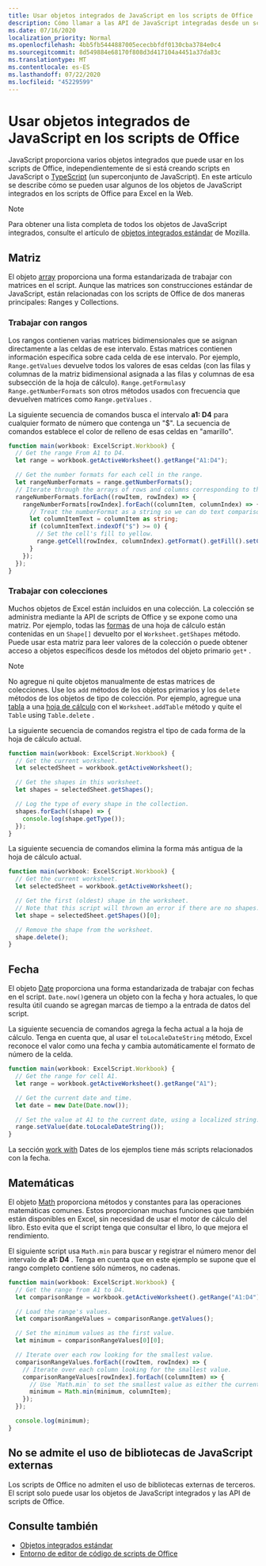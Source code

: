 ```yaml
---
title: Usar objetos integrados de JavaScript en los scripts de Office
description: Cómo llamar a las API de JavaScript integradas desde un script de Office en Excel en la Web.
ms.date: 07/16/2020
localization_priority: Normal
ms.openlocfilehash: 4bb5fb5444887005ececbbfdf0130cba3784e0c4
ms.sourcegitcommit: 8d549884e68170f808d3d417104a4451a37da83c
ms.translationtype: MT
ms.contentlocale: es-ES
ms.lasthandoff: 07/22/2020
ms.locfileid: "45229599"
---
```

# <a name="using-built-in-javascript-objects-in-office-scripts"></a>Usar objetos integrados de JavaScript en los scripts de Office

JavaScript proporciona varios objetos integrados que puede usar en los scripts de Office, independientemente de si está creando scripts en JavaScript o [TypeScript](../overview/code-editor-environment.md) (un superconjunto de JavaScript). En este artículo se describe cómo se pueden usar algunos de los objetos de JavaScript integrados en los scripts de Office para Excel en la Web.

> [!NOTE]
> Para obtener una lista completa de todos los objetos de JavaScript integrados, consulte el artículo de [objetos integrados estándar](https://developer.mozilla.org/docs/Web/JavaScript/Reference/Global_Objects) de Mozilla.

## <a name="array"></a>Matriz

El objeto [array](https://developer.mozilla.org/docs/Web/JavaScript/Reference/Global_Objects/Array) proporciona una forma estandarizada de trabajar con matrices en el script. Aunque las matrices son construcciones estándar de JavaScript, están relacionadas con los scripts de Office de dos maneras principales: Ranges y Collections.

### <a name="working-with-ranges"></a>Trabajar con rangos

Los rangos contienen varias matrices bidimensionales que se asignan directamente a las celdas de ese intervalo. Estas matrices contienen información específica sobre cada celda de ese intervalo. Por ejemplo, `Range.getValues` devuelve todos los valores de esas celdas (con las filas y columnas de la matriz bidimensional asignada a las filas y columnas de esa subsección de la hoja de cálculo). `Range.getFormulas`y `Range.getNumberFormats` son otros métodos usados con frecuencia que devuelven matrices como `Range.getValues` .

La siguiente secuencia de comandos busca el intervalo **a1: D4** para cualquier formato de número que contenga un "$". La secuencia de comandos establece el color de relleno de esas celdas en "amarillo".

```TypeScript
function main(workbook: ExcelScript.Workbook) {
  // Get the range From A1 to D4.
  let range = workbook.getActiveWorksheet().getRange("A1:D4");

  // Get the number formats for each cell in the range.
  let rangeNumberFormats = range.getNumberFormats();
  // Iterate through the arrays of rows and columns corresponding to those in the range.
  rangeNumberFormats.forEach((rowItem, rowIndex) => {
    rangeNumberFormats[rowIndex].forEach((columnItem, columnIndex) => {
      // Treat the numberFormat as a string so we can do text comparisons.
      let columnItemText = columnItem as string;
      if (columnItemText.indexOf("$") >= 0) {
        // Set the cell's fill to yellow.
        range.getCell(rowIndex, columnIndex).getFormat().getFill().setColor("yellow");
      }
    });
  });
}
```

### <a name="working-with-collections"></a>Trabajar con colecciones

Muchos objetos de Excel están incluidos en una colección. La colección se administra mediante la API de scripts de Office y se expone como una matriz. Por ejemplo, todas las [formas](/javascript/api/office-scripts/excelscript/excelscript.shape) de una hoja de cálculo están contenidas en un `Shape[]` devuelto por el `Worksheet.getShapes` método. Puede usar esta matriz para leer valores de la colección o puede obtener acceso a objetos específicos desde los métodos del objeto primario `get*` .

> [!NOTE]
> No agregue ni quite objetos manualmente de estas matrices de colecciones. Use los `add` métodos de los objetos primarios y los `delete` métodos de los objetos de tipo de colección. Por ejemplo, agregue una [tabla](/javascript/api/office-scripts/excelscript/excelscript.table) a una [hoja de cálculo](/javascript/api/office-scripts/excelscript/excelscript.worksheet) con el `Worksheet.addTable` método y quite el `Table` using `Table.delete` .

La siguiente secuencia de comandos registra el tipo de cada forma de la hoja de cálculo actual.

```TypeScript
function main(workbook: ExcelScript.Workbook) {
  // Get the current worksheet.
  let selectedSheet = workbook.getActiveWorksheet();

  // Get the shapes in this worksheet.
  let shapes = selectedSheet.getShapes();

  // Log the type of every shape in the collection.
  shapes.forEach((shape) => {
    console.log(shape.getType());
  });
}
```

La siguiente secuencia de comandos elimina la forma más antigua de la hoja de cálculo actual.

```Typescript
function main(workbook: ExcelScript.Workbook) {
  // Get the current worksheet.
  let selectedSheet = workbook.getActiveWorksheet();

  // Get the first (oldest) shape in the worksheet.
  // Note that this script will thrown an error if there are no shapes.
  let shape = selectedSheet.getShapes()[0];

  // Remove the shape from the worksheet.
  shape.delete();
}
```

## <a name="date"></a>Fecha

El objeto [Date](https://developer.mozilla.org/docs/Web/JavaScript/Reference/Global_Objects/Date) proporciona una forma estandarizada de trabajar con fechas en el script. `Date.now()`genera un objeto con la fecha y hora actuales, lo que resulta útil cuando se agregan marcas de tiempo a la entrada de datos del script.

La siguiente secuencia de comandos agrega la fecha actual a la hoja de cálculo. Tenga en cuenta que, al usar el `toLocaleDateString` método, Excel reconoce el valor como una fecha y cambia automáticamente el formato de número de la celda.

```TypeScript
function main(workbook: ExcelScript.Workbook) {
  // Get the range for cell A1.
  let range = workbook.getActiveWorksheet().getRange("A1");

  // Get the current date and time.
  let date = new Date(Date.now());

  // Set the value at A1 to the current date, using a localized string.
  range.setValue(date.toLocaleDateString());
}
```

La sección [work with](../resources/excel-samples.md#dates) Dates de los ejemplos tiene más scripts relacionados con la fecha.

## <a name="math"></a>Matemáticas

El objeto [Math](https://developer.mozilla.org/docs/Web/JavaScript/Reference/Global_Objects/Math) proporciona métodos y constantes para las operaciones matemáticas comunes. Estos proporcionan muchas funciones que también están disponibles en Excel, sin necesidad de usar el motor de cálculo del libro. Esto evita que el script tenga que consultar el libro, lo que mejora el rendimiento.

El siguiente script usa `Math.min` para buscar y registrar el número menor del intervalo de **a1: D4** . Tenga en cuenta que en este ejemplo se supone que el rango completo contiene sólo números, no cadenas.

```TypeScript
function main(workbook: ExcelScript.Workbook) {
  // Get the range from A1 to D4.
  let comparisonRange = workbook.getActiveWorksheet().getRange("A1:D4");

  // Load the range's values.
  let comparisonRangeValues = comparisonRange.getValues();

  // Set the minimum values as the first value.
  let minimum = comparisonRangeValues[0][0];

  // Iterate over each row looking for the smallest value.
  comparisonRangeValues.forEach((rowItem, rowIndex) => {
    // Iterate over each column looking for the smallest value.
    comparisonRangeValues[rowIndex].forEach((columnItem) => {
      // Use `Math.min` to set the smallest value as either the current cell's value or the previous minimum.
      minimum = Math.min(minimum, columnItem);
    });
  });

  console.log(minimum);
}

```

## <a name="use-of-external-javascript-libraries-is-not-supported"></a>No se admite el uso de bibliotecas de JavaScript externas

Los scripts de Office no admiten el uso de bibliotecas externas de terceros. El script solo puede usar los objetos de JavaScript integrados y las API de scripts de Office.

## <a name="see-also"></a>Consulte también

- [Objetos integrados estándar](https://developer.mozilla.org/docs/Web/JavaScript/Reference/Global_Objects)
- [Entorno de editor de código de scripts de Office](../overview/code-editor-environment.md)
